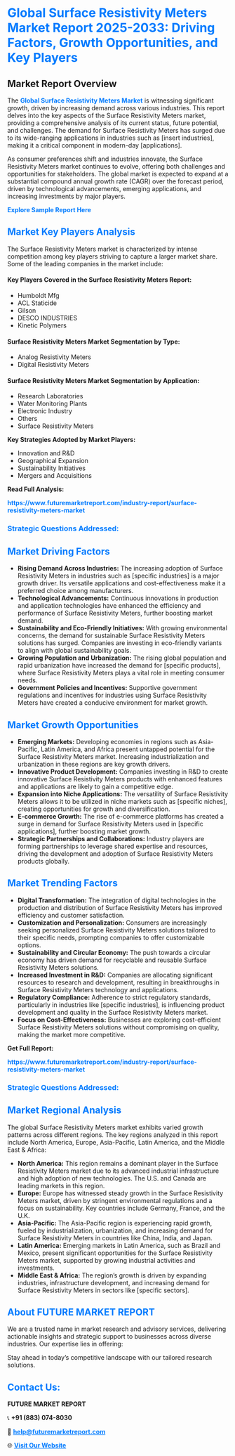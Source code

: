 <h1 style="color: #007BFF;">Global Surface Resistivity Meters Market Report 2025-2033: Driving Factors, Growth Opportunities, and Key Players</h1>

<section id="overview">
<h2>Market Report Overview</h2>
<p>The <a href="https://www.futuremarketreport.com/industry-report/surface-resistivity-meters-market" style="color: #007BFF; text-decoration: none;"><strong>Global Surface Resistivity Meters Market</strong></a> is witnessing significant growth, driven by increasing demand across various industries. This report delves into the key aspects of the Surface Resistivity Meters market, providing a comprehensive analysis of its current status, future potential, and challenges. The demand for Surface Resistivity Meters has surged due to its wide-ranging applications in industries such as [insert industries], making it a critical component in modern-day [applications].</p>
<p>As consumer preferences shift and industries innovate, the Surface Resistivity Meters market continues to evolve, offering both challenges and opportunities for stakeholders. The global market is expected to expand at a substantial compound annual growth rate (CAGR) over the forecast period, driven by technological advancements, emerging applications, and increasing investments by major players.</p>
</section>

<section id="overview">
<p><a href="https://www.futuremarketreport.com/request-sample/reportId=128168" style="color: #007BFF; text-decoration: none;"><strong>Explore Sample Report Here</strong></a></p>
</section>

<section id="key-players">
<h2 style="color: #007BFF;">Market Key Players Analysis</h2>
<p>The Surface Resistivity Meters market is characterized by intense competition among key players striving to capture a larger market share. Some of the leading companies in the market include:</p>
<h4>Key Players Covered in the Surface Resistivity Meters Report:</h4>
<ul><li>Humboldt Mfg</li><li>ACL Staticide</li><li>Gilson</li><li>DESCO INDUSTRIES</li><li>Kinetic Polymers</li></ul>
<h4>Surface Resistivity Meters Market Segmentation by Type:</h4>
<ul><li>Analog Resistivity Meters</li><li>Digital Resistivity Meters</li></ul>

<h4>Surface Resistivity Meters Market Segmentation by Application:</h4>
<ul><li>Research Laboratories</li><li>Water Monitoring Plants</li><li>Electronic Industry</li><li>Others</li><li>Surface Resistivity Meters</li></ul>
<p><strong>Key Strategies Adopted by Market Players:</strong></p>
<ul>
<li>Innovation and R&D</li>
<li>Geographical Expansion</li>
<li>Sustainability Initiatives</li>
<li>Mergers and Acquisitions</li>
</ul>
</section>

<section>
<p><strong>Read Full Analysis: </strong></p><a href="https://www.futuremarketreport.com/industry-report/surface-resistivity-meters-market" style="color: #007BFF; text-decoration: none;"><strong>https://www.futuremarketreport.com/industry-report/surface-resistivity-meters-market</strong></a>
<h3 style="color: #007BFF;">Strategic Questions Addressed:</h3>
</section>

<section id="driving-factors">
<h2 style="color: #007BFF;">Market Driving Factors</h2>
<ul>
<li><strong>Rising Demand Across Industries:</strong> The increasing adoption of Surface Resistivity Meters in industries such as [specific industries] is a major growth driver. Its versatile applications and cost-effectiveness make it a preferred choice among manufacturers.</li>
<li><strong>Technological Advancements:</strong> Continuous innovations in production and application technologies have enhanced the efficiency and performance of Surface Resistivity Meters, further boosting market demand.</li>
<li><strong>Sustainability and Eco-Friendly Initiatives:</strong> With growing environmental concerns, the demand for sustainable Surface Resistivity Meters solutions has surged. Companies are investing in eco-friendly variants to align with global sustainability goals.</li>
<li><strong>Growing Population and Urbanization:</strong> The rising global population and rapid urbanization have increased the demand for [specific products], where Surface Resistivity Meters plays a vital role in meeting consumer needs.</li>
<li><strong>Government Policies and Incentives:</strong> Supportive government regulations and incentives for industries using Surface Resistivity Meters have created a conducive environment for market growth.</li>
</ul>
</section>

<section id="growth-opportunities">
<h2 style="color: #007BFF;">Market Growth Opportunities</h2>
<ul>
<li><strong>Emerging Markets:</strong> Developing economies in regions such as Asia-Pacific, Latin America, and Africa present untapped potential for the Surface Resistivity Meters market. Increasing industrialization and urbanization in these regions are key growth drivers.</li>
<li><strong>Innovative Product Development:</strong> Companies investing in R&D to create innovative Surface Resistivity Meters products with enhanced features and applications are likely to gain a competitive edge.</li>
<li><strong>Expansion into Niche Applications:</strong> The versatility of Surface Resistivity Meters allows it to be utilized in niche markets such as [specific niches], creating opportunities for growth and diversification.</li>
<li><strong>E-commerce Growth:</strong> The rise of e-commerce platforms has created a surge in demand for Surface Resistivity Meters used in [specific applications], further boosting market growth.</li>
<li><strong>Strategic Partnerships and Collaborations:</strong> Industry players are forming partnerships to leverage shared expertise and resources, driving the development and adoption of Surface Resistivity Meters products globally.</li>
</ul>
</section>

<section id="trending-factors">
<h2 style="color: #007BFF;">Market Trending Factors</h2>
<ul>
<li><strong>Digital Transformation:</strong> The integration of digital technologies in the production and distribution of Surface Resistivity Meters has improved efficiency and customer satisfaction.</li>
<li><strong>Customization and Personalization:</strong> Consumers are increasingly seeking personalized Surface Resistivity Meters solutions tailored to their specific needs, prompting companies to offer customizable options.</li>
<li><strong>Sustainability and Circular Economy:</strong> The push towards a circular economy has driven demand for recyclable and reusable Surface Resistivity Meters solutions.</li>
<li><strong>Increased Investment in R&D:</strong> Companies are allocating significant resources to research and development, resulting in breakthroughs in Surface Resistivity Meters technology and applications.</li>
<li><strong>Regulatory Compliance:</strong> Adherence to strict regulatory standards, particularly in industries like [specific industries], is influencing product development and quality in the Surface Resistivity Meters market.</li>
<li><strong>Focus on Cost-Effectiveness:</strong> Businesses are exploring cost-efficient Surface Resistivity Meters solutions without compromising on quality, making the market more competitive.</li>
</ul>
</section>

<section>
<p><strong>Get Full Report: </strong></p><a href="https://www.futuremarketreport.com/industry-report/surface-resistivity-meters-market" style="color: #007BFF; text-decoration: none;"><strong>https://www.futuremarketreport.com/industry-report/surface-resistivity-meters-market</strong></a>
<h3 style="color: #007BFF;">Strategic Questions Addressed:</h3>
</section>


<section id="regional-analysis">
<h2 style="color: #007BFF;">Market Regional Analysis</h2>
<p>The global Surface Resistivity Meters market exhibits varied growth patterns across different regions. The key regions analyzed in this report include North America, Europe, Asia-Pacific, Latin America, and the Middle East & Africa:</p>
<ul>
<li><strong>North America:</strong> This region remains a dominant player in the Surface Resistivity Meters market due to its advanced industrial infrastructure and high adoption of new technologies. The U.S. and Canada are leading markets in this region.</li>
<li><strong>Europe:</strong> Europe has witnessed steady growth in the Surface Resistivity Meters market, driven by stringent environmental regulations and a focus on sustainability. Key countries include Germany, France, and the U.K.</li>
<li><strong>Asia-Pacific:</strong> The Asia-Pacific region is experiencing rapid growth, fueled by industrialization, urbanization, and increasing demand for Surface Resistivity Meters in countries like China, India, and Japan.</li>
<li><strong>Latin America:</strong> Emerging markets in Latin America, such as Brazil and Mexico, present significant opportunities for the Surface Resistivity Meters market, supported by growing industrial activities and investments.</li>
<li><strong>Middle East & Africa:</strong> The region’s growth is driven by expanding industries, infrastructure development, and increasing demand for Surface Resistivity Meters in sectors like [specific sectors].</li>
</ul>
</section>

<footer>
<h2 style="color: #007BFF;">About FUTURE MARKET REPORT</h2>
<p>We are a trusted name in market research and advisory services, delivering actionable insights and strategic support to businesses across diverse industries. Our expertise lies in offering:</p>

<p>Stay ahead in today’s competitive landscape with our tailored research solutions.</p>

<h2 style="color: #007BFF;">Contact Us:</h2>
<p><strong>FUTURE MARKET REPORT</strong></p>
<p>📞 <strong>+91 (883) 074-8030</strong></p>
<p>📧 <strong><a href="mailto:help@futuremarketreport.com" style="color: #007BFF;">help@futuremarketreport.com</a></strong></p>
<p>🌐 <strong><a href="https://www.futuremarketreport.com/" style="color: #007BFF;">Visit Our Website</a></strong></p>
</footer>